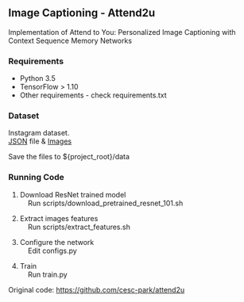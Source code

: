 Image Captioning - Attend2u <br />
---

Implementation of Attend to You: Personalized Image Captioning with Context Sequence Memory Networks <br />

### Requirements
* Python 3.5
* TensorFlow > 1.10
* Other requirements - check requirements.txt


### Dataset
Instagram dataset. <br />
[JSON](https://drive.google.com/uc?export=download&id=0B3xszfcsfVUBdG0tU3BOQWV0a0E) file & 
[Images](https://drive.google.com/uc?export=download&id=0B3xszfcsfVUBVkZGU2oxYVl6aDA) <br />

Save the files to ${project_root}/data

### Running Code

1. Download ResNet trained model <br/>
&nbsp;&nbsp;&nbsp;&nbsp;Run scripts/download_pretrained_resnet_101.sh

2. Extract images features <br/>
&nbsp;&nbsp;&nbsp;&nbsp;Run scripts/extract_features.sh
	
3. Configure the network <br/>
&nbsp;&nbsp;&nbsp;&nbsp;Edit configs.py
	
4. Train <br/>
&nbsp;&nbsp;&nbsp;&nbsp;Run train.py


Original code: https://github.com/cesc-park/attend2u